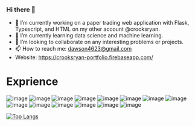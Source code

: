 ### Hi there 👋

- 🔭 I’m currently working on a paper trading web application with Flask, Typescript, and HTML on my other account @crooksryan.
- 🌱 I’m currently learning data science and machine learning.
- 👯 I’m looking to collaborate on any interesting problems or projects.
- 📫 How to reach me: dawson4623@gmail.com
- Website: https://crooksryan-portfolio.firebaseapp.com/


# Exprience
![image](https://img.shields.io/badge/Google_Cloud-4285F4?style=for-the-badge&logo=google-cloud&logoColor=white)
![image](https://img.shields.io/badge/PostgreSQL-316192?style=for-the-badge&logo=postgresql&logoColor=white)
![image](https://img.shields.io/badge/Django-092E20?style=for-the-badge&logo=django&logoColor=green)
![image](https://img.shields.io/badge/Express.js-000000?style=for-the-badge&logo=express&logoColor=white)
![image](https://img.shields.io/badge/firebase-ffca28?style=for-the-badge&logo=firebase&logoColor=black)
![image](https://img.shields.io/badge/React-20232A?style=for-the-badge&logo=react&logoColor=61DAFB)
![image](https://img.shields.io/badge/Vue.js-35495E?style=for-the-badge&logo=vuedotjs&logoColor=4FC08D)
![image](https://img.shields.io/badge/Eclipse-2C2255?style=for-the-badge&logo=eclipse&logoColor=white)
![image](https://img.shields.io/badge/PyCharm-000000.svg?&style=for-the-badge&logo=PyCharm&logoColor=white)
![image](https://img.shields.io/badge/VSCode-0078D4?style=for-the-badge&logo=visual%20studio%20code&logoColor=white)
![image](https://img.shields.io/badge/C-00599C?style=for-the-badge&logo=c&logoColor=white)
![image](https://img.shields.io/badge/JavaScript-323330?style=for-the-badge&logo=javascript&logoColor=F7DF1E)
![image](https://img.shields.io/badge/Python-FFD43B?style=for-the-badge&logo=python&logoColor=blue)
![image](https://img.shields.io/badge/TypeScript-007ACC?style=for-the-badge&logo=typescript&logoColor=white)

[![Top Langs](https://github-readme-stats-vert-gamma.vercel.app/api/top-langs/?username=zsherry168&size_weight=0.5&count_weight=0.5&layout=compact&hide_border=true&bg_color=00000000&text_color=ffffff&title_color=ffffff)](https://github.com/rdawson46/github-readme-stats)
